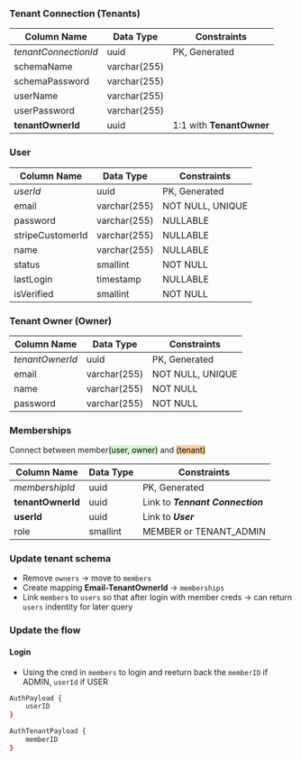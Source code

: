### Tenant Connection (Tenants)

| Column Name          | Data Type    | Constraints              |
| -------------------- | ------------ | ------------------------ |
| *tenantConnectionId* | uuid         | PK, Generated            |
| schemaName           | varchar(255) |                          |
| schemaPassword       | varchar(255) |                          |
| userName             | varchar(255) |                          |
| userPassword         | varchar(255) |                          |
| **tenantOwnerId**    | uuid         | 1:1 with **TenantOwner** |

### User

| Column Name      | Data Type    | Constraints      |
| ---------------- | ------------ | ---------------- |
| *userId*         | uuid         | PK, Generated    |
| email            | varchar(255) | NOT NULL, UNIQUE |
| password         | varchar(255) | NULLABLE         |
| stripeCustomerId | varchar(255) | NULLABLE         |
| name             | varchar(255) | NULLABLE         |
| status           | smallint     | NOT NULL         |
| lastLogin        | timestamp    | NULLABLE         |
| isVerified       | smallint     | NOT NULL         |
### Tenant Owner (Owner)

| Column Name     | Data Type    | Constraints      |
| --------------- | ------------ | ---------------- |
| *tenantOwnerId* | uuid         | PK, Generated    |
| email           | varchar(255) | NOT NULL, UNIQUE |
| name            | varchar(255) | NOT NULL         |
| password        | varchar(255) | NOT NULL         |

### Memberships 
Connect between member<mark style="background: #BBFABBA6;">(user, owner)</mark> and <mark style="background: #FFB86CA6;">(tenant)</mark>

| Column Name       | Data Type | Constraints                      |
| ----------------- | --------- | -------------------------------- |
| *membershipId*    | uuid      | PK, Generated                    |
| **tenantOwnerId** | uuid      | Link to ***Tennant Connection*** |
| **userId**        | uuid      | Link to ***User***               |
| role              | smallint  | MEMBER or TENANT_ADMIN           |


### Update tenant schema
- Remove `owners` -> move to `members`
- Create mapping **Email-TenantOwnerId** -> `memberships`
- Link `members` to `users` so that after login with member creds -> can return `users` indentity for later query
### Update the flow
#### Login
+ Using the cred in `members` to login and reeturn back the `memberID` if ADMIN, `userId` if USER
```sh
AuthPayload {
	userID
}

AuthTenantPayload {
	memberID
}
```